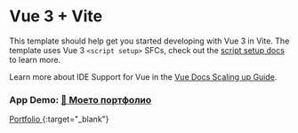 # Vue 3 + Vite

This template should help get you started developing with Vue 3 in Vite. The template uses Vue 3 `<script setup>` SFCs, check out the [script setup docs](https://v3.vuejs.org/api/sfc-script-setup.html#sfc-script-setup) to learn more.

Learn more about IDE Support for Vue in the [Vue Docs Scaling up Guide](https://vuejs.org/guide/scaling-up/tooling.html#ide-support).

### App Demo:  <a href="https://vue-my-portfolio.netlify.app/" target="_blank" rel="noopener noreferrer">🔗 Моето портфолио</a>

[Portfolio ](https://vue-my-portfolio.netlify.app/){:target="_blank"}
